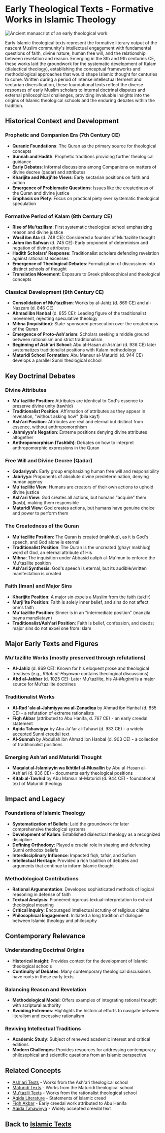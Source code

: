 # Early Theological Texts - Formative Works in Islamic Theology

![Ancient manuscript of an early theological work](early_theological_texts_image.jpg)

Early Islamic theological texts represent the formative literary output of the nascent Muslim community's intellectual engagement with fundamental questions of faith, divine nature, human free will, and the relationship between revelation and reason. Emerging in the 8th and 9th centuries CE, these works laid the groundwork for the systematic development of Kalam (dialectical theology), establishing the conceptual frameworks and methodological approaches that would shape Islamic thought for centuries to come. Written during a period of intense intellectual ferment and sectarian diversification, these foundational texts reflect the diverse responses of early Muslim scholars to internal doctrinal disputes and external philosophical challenges, providing invaluable insights into the origins of Islamic theological schools and the enduring debates within the tradition.

## Historical Context and Development

### Prophetic and Companion Era (7th Century CE)
- **Quranic Foundations**: The Quran as the primary source for theological concepts
- **Sunnah and Hadith**: Prophetic traditions providing further theological guidance
- **Early Debates**: Informal discussions among Companions on matters of divine decree (qadar) and attributes
- **Kharijite and Murji'ite Views**: Early sectarian positions on faith and action
- **Emergence of Problematic Questions**: Issues like the createdness of the Quran and divine justice
- **Emphasis on Piety**: Focus on practical piety over systematic theological speculation

### Formative Period of Kalam (8th Century CE)
- **Rise of Mu'tazilism**: First systematic theological school emphasizing reason and divine justice
- **Wasil ibn Ata** (d. 748 CE): Considered a founder of Mu'tazilite thought
- **Jahm ibn Safwan** (d. 745 CE): Early proponent of determinism and negation of divine attributes
- **Hadith Scholars' Response**: Traditionalist scholars defending revelation against rationalist excesses
- **Emergence of Theological Debates**: Formalization of discussions into distinct schools of thought
- **Translation Movement**: Exposure to Greek philosophical and theological concepts

### Classical Development (9th Century CE)
- **Consolidation of Mu'tazilism**: Works by al-Jahiz (d. 869 CE) and al-Nazzam (d. 846 CE)
- **Ahmad ibn Hanbal** (d. 855 CE): Leading figure of the traditionalist movement, rejecting speculative theology
- **Mihna (Inquisition)**: State-sponsored persecution over the createdness of the Quran
- **Emergence of Proto-Ash'arism**: Scholars seeking a middle ground between rationalism and strict traditionalism
- **Beginning of Ash'ari School**: Abu al-Hasan al-Ash'ari (d. 936 CE) later systematizes traditionalist positions with Kalam methodology
- **Maturidi School Formation**: Abu Mansur al-Maturidi (d. 944 CE) develops a parallel Sunni theological school

## Key Doctrinal Debates

### Divine Attributes
- **Mu'tazilite Position**: Attributes are identical to God's essence to preserve divine unity (tawhid)
- **Traditionalist Position**: Affirmation of attributes as they appear in revelation, "without asking how" (bila kayf)
- **Ash'ari Position**: Attributes are real and eternal but distinct from essence, without anthropomorphism
- **Jahmiyya's Negation**: Extreme positions denying divine attributes altogether
- **Anthropomorphism (Tashbih)**: Debates on how to interpret anthropomorphic expressions in the Quran

### Free Will and Divine Decree (Qadar)
- **Qadariyyah**: Early group emphasizing human free will and responsibility
- **Jabriyya**: Proponents of absolute divine predetermination, denying human agency
- **Mu'tazilite View**: Humans are creators of their own actions to uphold divine justice
- **Ash'ari View**: God creates all actions, but humans "acquire" them (kasb), making them responsible
- **Maturidi View**: God creates actions, but humans have genuine choice and power to perform them

### The Createdness of the Quran
- **Mu'tazilite Position**: The Quran is created (makhluq), as it is God's speech, and God alone is eternal
- **Traditionalist Position**: The Quran is the uncreated (ghayr makhluq) word of God, an eternal attribute of His
- **Mihna**: The inquisition under Abbasid caliph al-Ma'mun to enforce the Mu'tazilite position
- **Ash'ari Synthesis**: God's speech is eternal, but its audible/written manifestation is created

### Faith (Iman) and Major Sins
- **Kharijite Position**: A major sin expels a Muslim from the faith (takfir)
- **Murji'ite Position**: Faith is solely inner belief, and sins do not affect one's faith
- **Mu'tazilite Position**: Sinner is in an "intermediate position" (manzila bayna manzilatayn)
- **Traditionalist/Ash'ari Position**: Faith is belief, confession, and deeds; major sins do not expel one from Islam

## Major Early Texts and Figures

### Mu'tazilite Works (mostly preserved through refutations)
- **Al-Jahiz** (d. 869 CE): Known for his eloquent prose and theological treatises (e.g., *Kitab al-Hayawan* contains theological discussions)
- **Abd al-Jabbar** (d. 1025 CE): Later Mu'tazilite, his *Al-Mughni* is a major source for Mu'tazilite doctrines

### Traditionalist Works
- **Al-Rad 'ala al-Jahmiyya wa al-Zanadiqa** by Ahmad ibn Hanbal (d. 855 CE) - a refutation of extreme rationalists
- **Fiqh Akbar** (attributed to Abu Hanifa, d. 767 CE) - an early creedal statement
- **Aqida Tahawiyya** by Abu Ja'far al-Tahawi (d. 933 CE) - a widely accepted Sunni creedal text
- **Al-Sunnah** by Abdullah ibn Ahmad ibn Hanbal (d. 903 CE) - a collection of traditionalist positions

### Emerging Ash'ari and Maturidi Thought
- **Maqalat al-Islamiyyin wa Ikhtilaf al-Musallin** by Abu al-Hasan al-Ash'ari (d. 936 CE) - documents early theological positions
- **Kitab al-Tawhid** by Abu Mansur al-Maturidi (d. 944 CE) - foundational text of Maturidi theology

## Impact and Legacy

### Foundations of Islamic Theology
- **Systematization of Beliefs**: Laid the groundwork for later comprehensive theological systems
- **Development of Kalam**: Established dialectical theology as a recognized discipline
- **Defining Orthodoxy**: Played a crucial role in shaping and defending Sunni orthodox beliefs
- **Interdisciplinary Influence**: Impacted fiqh, tafsir, and Sufism
- **Intellectual Heritage**: Provided a rich tradition of debates and arguments that continue to inform Islamic thought

### Methodological Contributions
- **Rational Argumentation**: Developed sophisticated methods of logical reasoning in defense of faith
- **Textual Analysis**: Pioneered rigorous textual interpretation to extract theological meaning
- **Critical Inquiry**: Encouraged intellectual scrutiny of religious claims
- **Philosophical Engagement**: Initiated a long tradition of dialogue between Islamic theology and philosophy

## Contemporary Relevance

### Understanding Doctrinal Origins
- **Historical Insight**: Provides context for the development of Islamic theological schools
- **Continuity of Debates**: Many contemporary theological discussions have roots in these early texts

### Balancing Reason and Revelation
- **Methodological Model**: Offers examples of integrating rational thought with scriptural authority
- **Avoiding Extremes**: Highlights the historical efforts to navigate between literalism and excessive rationalism

### Reviving Intellectual Traditions
- **Academic Study**: Subject of renewed academic interest and critical editions
- **Modern Challenges**: Provides resources for addressing contemporary philosophical and scientific questions from an Islamic perspective

## Related Concepts

- [Ash'ari Texts](./ashari_texts.md) - Works from the Ash'ari theological school
- [Maturidi Texts](./maturidi_texts.md) - Works from the Maturidi theological school
- [Mu'tazili Texts](./mutazili_texts.md) - Works from the rationalist theological school
- [Aqida Literature](./aqida_literature.md) - Statements of Islamic creed
- [Fiqh Akbar](./fiqh_akbar.md) - Early creedal work attributed to Abu Hanifa
- [Aqida Tahawiyya](./aqida_tahawiyya.md) - Widely accepted creedal text

## Back to [Islamic Texts](./README.md)